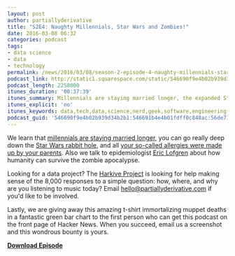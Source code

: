 ```yaml
---
layout: post
author: partiallyderivative
title: "S2E4: Naughty Millennials, Star Wars and Zombies!"
date: 2016-03-08 06:32
categories: podcast
tags:
- data science
- data
- technology
permalink: /news/2016/03/08/season-2-episode-4-naughty-millennials-star-wars-and-zombies
podcast_link: http://static1.squarespace.com/static/546690f9e4b02b939d34b2b1/546691b4e4b01fdff0c848ac/56de74e08a65e20b9a13c38f/1457419562177/Partially_Derivative_S2E4.mp3
podcast_length: 2258000
itunes_duration: '00:37:39'
itunes_summary: Millennials are staying married longer, the expanded Star Wars universe and invented childhood allergies.
itunes_explicit: 'no'
itunes_keywords: data,tech,data,science,nerd,geek,software,engineering
podcast_guid: '546690f9e4b02b939d34b2b1:546691b4e4b01fdff0c848ac:56de71e307eaa008726a147c'
---
```


We learn that [millennials are staying married
longer](http://www.theguardian.com/lifeandstyle/2016/mar/04/marriage-divorce-figures-ons-comparison-decades-noughties),
you can go really deep down the [Star Wars rabbit
hole](http://www.sciencealert.com/data-scientists-map-every-important-character-in-the-star-wars-universe),
and all [your so-called allergies were made up by your
parents](http://www.fastcoexist.com/3056860/most-school-kids-who-report-food-allergies-dont-have-them).
Also we talk to epidemiologist [Eric
Lofgren](https://twitter.com/germsandnumbers) about how humanity can
survive the zombie apocalypse. 

Looking for a data project? The [Harkive Project](http://harkive.org/)
is looking for help making sense of the 8,000 responses to a simple
question: how, where, and why are you listening to music today? Email
hello@partiallyderivative.com if you'd like to be involved.

Lastly, we are giving away this amazing t-shirt immortalizing muppet
deaths in a fantastic green bar chart to the first person who can get
this podcast on the front page of Hacker News. When you succeed, email
us a screenshot and this wondrous bounty is yours.

[**Download Episode**](http://static1.squarespace.com/static/546690f9e4b02b939d34b2b1/546691b4e4b01fdff0c848ac/56de74e08a65e20b9a13c38f/1457419562177/Partially_Derivative_S2E4.mp3)
